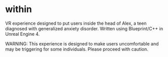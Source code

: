 # within
VR experience designed to put users inside the head of Alex, a teen diagnosed with generalized anxiety disorder. Written using Blueprint/C++ in Unreal Engine 4.

WARNING: This experience is designed to make users uncomfortable and may be triggering for some individuals. Please proceed with caution.
